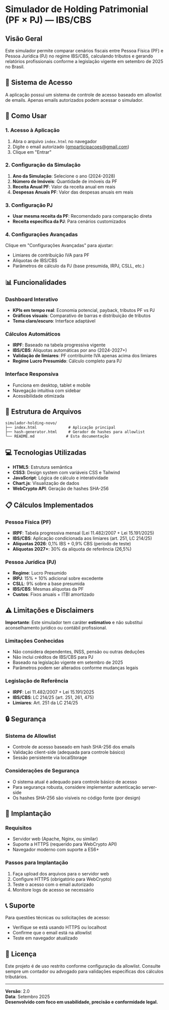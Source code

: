 # Simulador de Holding Patrimonial (PF × PJ) — IBS/CBS

## Visão Geral

Este simulador permite comparar cenários fiscais entre Pessoa Física (PF) e Pessoa Jurídica (PJ) no regime IBS/CBS, calculando tributos e gerando relatórios profissionais conforme a legislação vigente em setembro de 2025 no Brasil.

## 🔐 Sistema de Acesso

A aplicação possui um sistema de controle de acesso baseado em allowlist de emails. Apenas emails autorizados podem acessar o simulador.

## 🚀 Como Usar

### 1. Acesso à Aplicação
1. Abra o arquivo `index.html` no navegador
2. Digite o email autorizado (gmparticipacoes@gmail.com)
3. Clique em "Entrar"

### 2. Configuração da Simulação
1. **Ano da Simulação**: Selecione o ano (2024-2028)
2. **Número de Imóveis**: Quantidade de imóveis da PF
3. **Receita Anual PF**: Valor da receita anual em reais
4. **Despesas Anuais PF**: Valor das despesas anuais em reais

### 3. Configuração PJ
- **Usar mesma receita da PF**: Recomendado para comparação direta
- **Receita específica da PJ**: Para cenários customizados

### 4. Configurações Avançadas
Clique em "Configurações Avançadas" para ajustar:
- Limiares de contribuição IVA para PF
- Alíquotas de IBS/CBS
- Parâmetros de cálculo da PJ (base presumida, IRPJ, CSLL, etc.)

## 📊 Funcionalidades

### Dashboard Interativo
- **KPIs em tempo real**: Economia potencial, payback, tributos PF vs PJ
- **Gráficos visuais**: Comparativo de barras e distribuição de tributos
- **Tema claro/escuro**: Interface adaptável

### Cálculos Automáticos
- **IRPF**: Baseado na tabela progressiva vigente
- **IBS/CBS**: Alíquotas automáticas por ano (2024-2027+)
- **Validação de limiares**: PF contribuinte IVA apenas acima dos limiares
- **Regime Lucro Presumido**: Cálculo completo para PJ

### Interface Responsiva
- Funciona em desktop, tablet e mobile
- Navegação intuitiva com sidebar
- Acessibilidade otimizada

## 🔧 Estrutura de Arquivos

```
simulador-holding-novo/
├── index.html              # Aplicação principal
├── hash-generator.html     # Gerador de hashes para allowlist
└── README.md              # Esta documentação
```

## 💻 Tecnologias Utilizadas

- **HTML5**: Estrutura semântica
- **CSS3**: Design system com variáveis CSS e Tailwind
- **JavaScript**: Lógica de cálculo e interatividade
- **Chart.js**: Visualização de dados
- **WebCrypto API**: Geração de hashes SHA-256

## 📋 Cálculos Implementados

### Pessoa Física (PF)
- **IRPF**: Tabela progressiva mensal (Lei 11.482/2007 + Lei 15.191/2025)
- **IBS/CBS**: Aplicação condicionada aos limiares (art. 251, LC 214/25)
- **Alíquotas 2026**: 0,1% IBS + 0,9% CBS (período de teste)
- **Alíquotas 2027+**: 30% da alíquota de referência (26,5%)

### Pessoa Jurídica (PJ)
- **Regime**: Lucro Presumido
- **IRPJ**: 15% + 10% adicional sobre excedente
- **CSLL**: 9% sobre a base presumida
- **IBS/CBS**: Mesmas alíquotas da PF
- **Custos**: Fixos anuais + ITBI amortizado

## ⚠️ Limitações e Disclaimers

**Importante**: Este simulador tem caráter **estimativo** e não substitui aconselhamento jurídico ou contábil profissional.

### Limitações Conhecidas
- Não considera dependentes, INSS, pensão ou outras deduções
- Não inclui créditos de IBS/CBS para PJ
- Baseado na legislação vigente em setembro de 2025
- Parâmetros podem ser alterados conforme mudanças legais

### Legislação de Referência
- **IRPF**: Lei 11.482/2007 + Lei 15.191/2025
- **IBS/CBS**: LC 214/25 (art. 251, 261, 475)
- **Limiares**: Art. 251 da LC 214/25

## 🔒 Segurança

### Sistema de Allowlist
- Controle de acesso baseado em hash SHA-256 dos emails
- Validação client-side (adequada para controle básico)
- Sessão persistente via localStorage

### Considerações de Segurança
- O sistema atual é adequado para controle básico de acesso
- Para segurança robusta, considere implementar autenticação server-side
- Os hashes SHA-256 são visíveis no código fonte (por design)

## 🚀 Implantação

### Requisitos
- Servidor web (Apache, Nginx, ou similar)
- Suporte a HTTPS (requerido para WebCrypto API)
- Navegador moderno com suporte a ES6+

### Passos para Implantação
1. Faça upload dos arquivos para o servidor web
2. Configure HTTPS (obrigatório para WebCrypto)
3. Teste o acesso com o email autorizado
4. Monitore logs de acesso se necessário

## 📞 Suporte

Para questões técnicas ou solicitações de acesso:
- Verifique se está usando HTTPS ou localhost
- Confirme que o email está na allowlist
- Teste em navegador atualizado

## 📄 Licença

Este projeto é de uso restrito conforme configuração da allowlist. Consulte sempre um contador ou advogado para validações específicas dos cálculos tributários.

---

**Versão**: 2.0  
**Data**: Setembro 2025  
**Desenvolvido com foco em usabilidade, precisão e conformidade legal.**

